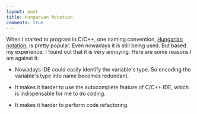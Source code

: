 ```yaml
---
layout: post
title: Hungarian Notation
comments: true
---
```


When I started to program in C/C++, one naming convention, [Hungarian notation](https://en.wikipedia.org/wiki/Hungarian_notation), is pretty popular. Even nowadays it is still being used. But based my experience, I found out that it is very annoying. Here are some reasons I am against it:

* Nowadays IDE could easily identify the variable's type. So encoding the variable's type into name becomes redundant. 

* It makes it harder to use the autocomplete feature of C/C++ IDE, which is indispensable for me to do coding.

* It makes it harder to perform code refactoring.  
